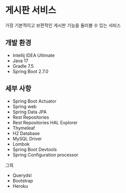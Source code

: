 # 게시판 서비스

가장 기본적이고 보편적인 게시판 기능을 둘러볼 수 있는 서비스

## 개발 환경

* Intellij IDEA Ultimate
* Java 17
* Gradle 7.5
* Spring Boot 2.7.0

## 세부 사항
* Spring Boot Actuator
* Spring web
* Spring Data JPA
* Rest Repositories
* Rest Repositories HAL Explorer
* Thymeleaf
* H2 Database
* MySQL Driver
* Lombok
* Spring Boot Devtools
* Spring Configuration processor

그외

* Querydsl
* Bootstrap
* Heroku
